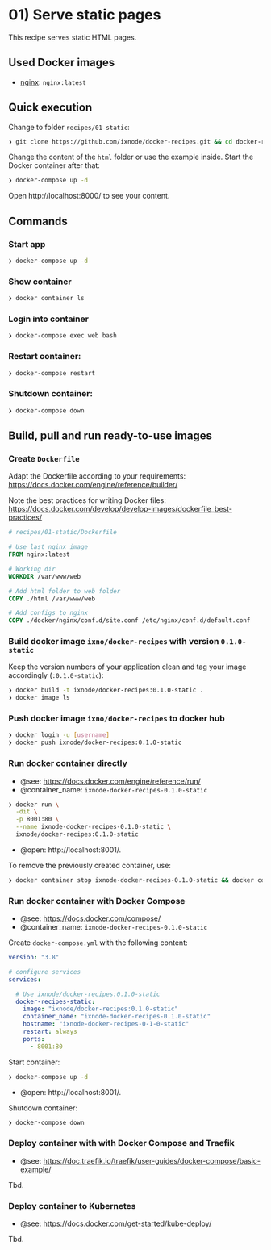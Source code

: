 # 01) Serve static pages

This recipe serves static HTML pages.

## Used Docker images

* [nginx](https://hub.docker.com/_/nginx): `nginx:latest`

## Quick execution

Change to folder `recipes/01-static`:

```bash
❯ git clone https://github.com/ixnode/docker-recipes.git && cd docker-recipes/recipes/01-static
```

Change the content of the `html` folder or use the example inside. Start the Docker container after that:

```bash
❯ docker-compose up -d
```

Open http://localhost:8000/ to see your content.

## Commands

### Start app

```bash
❯ docker-compose up -d
```

### Show container

```bash
❯ docker container ls
```

### Login into container

```bash
❯ docker-compose exec web bash
```

### Restart container:

```bash
❯ docker-compose restart
```

### Shutdown container:

```bash
❯ docker-compose down
```

## Build, pull and run ready-to-use images

### Create `Dockerfile`

Adapt the Dockerfile according to your requirements: https://docs.docker.com/engine/reference/builder/

Note the best practices for writing Docker files: https://docs.docker.com/develop/develop-images/dockerfile_best-practices/

```dockerfile
# recipes/01-static/Dockerfile

# Use last nginx image
FROM nginx:latest

# Working dir
WORKDIR /var/www/web

# Add html folder to web folder
COPY ./html /var/www/web

# Add configs to nginx
COPY ./docker/nginx/conf.d/site.conf /etc/nginx/conf.d/default.conf
```

### Build docker image `ixno/docker-recipes` with version `0.1.0-static`

Keep the version numbers of your application clean and tag your image accordingly (`:0.1.0-static`):

```bash
❯ docker build -t ixnode/docker-recipes:0.1.0-static .
❯ docker image ls
```

### Push docker image `ixno/docker-recipes` to docker hub

```bash
❯ docker login -u [username]
❯ docker push ixnode/docker-recipes:0.1.0-static
```

### Run docker container directly

* @see: https://docs.docker.com/engine/reference/run/
* @container_name: `ixnode-docker-recipes-0.1.0-static`

```bash
❯ docker run \
  -dit \
  -p 8001:80 \
  --name ixnode-docker-recipes-0.1.0-static \
  ixnode/docker-recipes:0.1.0-static
```

* @open: http://localhost:8001/.

To remove the previously created container, use:

```bash
❯ docker container stop ixnode-docker-recipes-0.1.0-static && docker container rm ixnode-docker-recipes-0.1.0-static
```

### Run docker container with Docker Compose

* @see: https://docs.docker.com/compose/
* @container_name: `ixnode-docker-recipes-0.1.0-static`

Create `docker-compose.yml` with the following content:

```yaml
version: "3.8"

# configure services
services:

  # Use ixnode/docker-recipes:0.1.0-static
  docker-recipes-static:
    image: "ixnode/docker-recipes:0.1.0-static"
    container_name: "ixnode-docker-recipes-0.1.0-static"
    hostname: "ixnode-docker-recipes-0-1-0-static"
    restart: always
    ports:
      - 8001:80
```

Start container:

```bash
❯ docker-compose up -d
```

* @open: http://localhost:8001/.

Shutdown container:

```bash
❯ docker-compose down 
```

### Deploy container with with Docker Compose and Traefik

* @see: https://doc.traefik.io/traefik/user-guides/docker-compose/basic-example/

Tbd.

### Deploy container to Kubernetes

* @see: https://docs.docker.com/get-started/kube-deploy/

Tbd.

